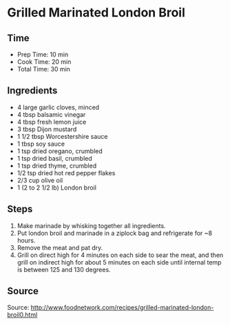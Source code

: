 # Grilled Marinated London Broil

## Time

- Prep Time: 10 min
- Cook Time: 20 min
- Total Time: 30 min

## Ingredients

- 4 large garlic cloves, minced
- 4 tbsp balsamic vinegar
- 4 tbsp fresh lemon juice
- 3 tbsp Dijon mustard
- 1 1/2 tbsp Worcestershire sauce
- 1 tbsp soy sauce
- 1 tsp dried oregano, crumbled
- 1 tsp dried basil, crumbled
- 1 tsp dried thyme, crumbled
- 1/2 tsp dried hot red pepper flakes
- 2/3 cup olive oil
- 1 (2 to 2 1/2 lb) London broil

## Steps

1. Make marinade by whisking together all ingredients.
2. Put london broil and marinade in a ziplock bag and refrigerate for ~8 hours.
3. Remove the meat and pat dry.
4. Grill on direct high for 4 minutes on each side to sear the meat, and then grill on indirect high for about 5 minutes on each side until internal temp is between 125 and 130 degrees.

## Source

Source: http://www.foodnetwork.com/recipes/grilled-marinated-london-broil0.html